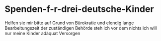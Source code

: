 # Spenden-f-r-drei-deutsche-Kinder
Helfen sie mir bitte auf Grund von Bürokratie und elendig lange Bearbeitungszeit der zuständigen Behörde steh ich vor dem nichts ich will nur meine Kinder adäquat Versorgen
